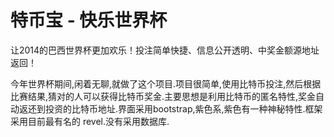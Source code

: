 特币宝 - 快乐世界杯
======

让2014的巴西世界杯更加欢乐！投注简单快捷、信息公开透明、中奖金额源地址返回！

今年世界杯期间,闲着无聊,就做了这个项目.项目很简单,使用比特币投注,然后根据比赛结果,猜对的人可以获得比特币奖金.主要思想是利用比特币的匿名特性,奖金自动返还到投资的比特币地址.界面采用bootstrap,紫色系,紫色有一种神秘特性.框架采用目前最有名的 revel.没有采用数据库.
